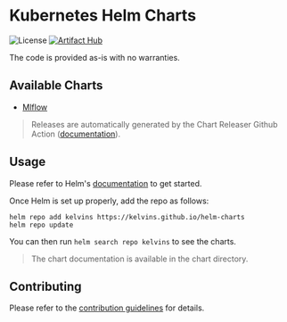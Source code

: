 # Kubernetes Helm Charts

![License](https://img.shields.io/badge/License-Apache%202.0-blue.svg?style=flat-square)
[![Artifact Hub](https://img.shields.io/endpoint?url=https://artifacthub.io/badge/repository/kelvins&style=flat-square)](https://artifacthub.io/packages/search?repo=kelvins)

The code is provided as-is with no warranties.

## Available Charts

- [Mlflow](https://github.com/kelvins/helm-charts/tree/main/charts/mlflow)

> Releases are automatically generated by the Chart Releaser Github Action ([documentation](https://helm.sh/docs/howto/chart_releaser_action/)).

## Usage

Please refer to Helm's [documentation](https://helm.sh/docs/) to get started.

Once Helm is set up properly, add the repo as follows:

```console
helm repo add kelvins https://kelvins.github.io/helm-charts
helm repo update
```

You can then run `helm search repo kelvins` to see the charts.

> The chart documentation is available in the chart directory.

## Contributing

Please refer to the [contribution guidelines](https://github.com/kelvins/helm-charts/blob/main/CONTRIBUTING.md) for details.
